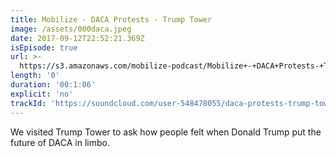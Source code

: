 ```yaml
---
title: Mobilize - DACA Protests - Trump Tower
image: /assets/000daca.jpeg
date: 2017-09-12T22:52:21.369Z
isEpisode: true
url: >-
  https://s3.amazonaws.com/mobilize-podcast/Mobilize+-+DACA+Protests-+Trump+Tower.mp3
length: '0'
duration: '00:1:06'
explicit: 'no'
trackId: 'https://soundcloud.com/user-548478055/daca-protests-trump-tower'
---
```

We visited Trump Tower to ask how people felt when Donald Trump put the future of DACA in limbo.


